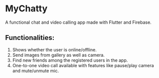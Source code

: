 # MyChatty

A functional chat and video calling app made with Flutter and Firebase.

## Functionalities:
1) Shows whether the user is online/offline.
2) Send images from gallery as well as camera.
3) Find new friends among the registered users in the app.
4) One-to-one video call available with features like pause/play camera and mute/unmute mic.
